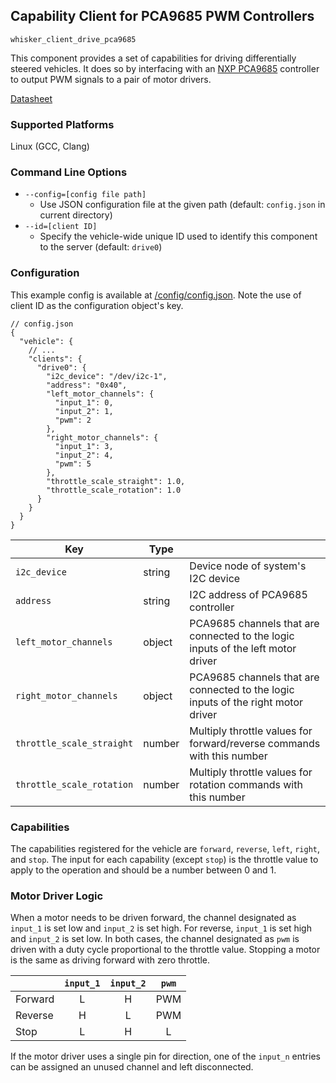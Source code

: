 ## Capability Client for PCA9685 PWM Controllers

`whisker_client_drive_pca9685`

This component provides a set of capabilities for driving differentially steered vehicles.  It does so by interfacing with an [NXP PCA9685](https://www.nxp.com/products/power-management/lighting-driver-and-controller-ics/led-controllers/16-channel-12-bit-pwm-fm-plus-ic-bus-led-controller:PCA9685) controller to output PWM signals to a pair of motor drivers.

[Datasheet](https://www.nxp.com/docs/en/data-sheet/PCA9685.pdf)

### Supported Platforms

Linux (GCC, Clang)

### Command Line Options

- `--config=[config file path]`
  - Use JSON configuration file at the given path (default: `config.json` in current directory)
- `--id=[client ID]`
  - Specify the vehicle-wide unique ID used to identify this component to the server (default: `drive0`)

### Configuration

This example config is available at [/config/config.json](../../../config/config.json).  Note the use of client ID as the configuration object's key.

```json5
// config.json
{
  "vehicle": {
    // ...
    "clients": {
      "drive0": {
        "i2c_device": "/dev/i2c-1",
        "address": "0x40",
        "left_motor_channels": {
          "input_1": 0,
          "input_2": 1,
          "pwm": 2
        },
        "right_motor_channels": {
          "input_1": 3,
          "input_2": 4,
          "pwm": 5
        },
        "throttle_scale_straight": 1.0,
        "throttle_scale_rotation": 1.0
      }
    }
  }
}
```

| Key                       | Type   |                                                                                   |
|---------------------------|--------|-----------------------------------------------------------------------------------|
| `i2c_device`              | string | Device node of system's I2C device                                                |
| `address`                 | string | I2C address of PCA9685 controller                                                 |
| `left_motor_channels`     | object | PCA9685 channels that are connected to the logic inputs of the left motor driver  |
| `right_motor_channels`    | object | PCA9685 channels that are connected to the logic inputs of the right motor driver |
| `throttle_scale_straight` | number | Multiply throttle values for forward/reverse commands with this number            |
| `throttle_scale_rotation` | number | Multiply throttle values for rotation commands with this number                   |

### Capabilities

The capabilities registered for the vehicle are `forward`, `reverse`, `left`, `right`, and `stop`.  The input for each capability (except `stop`) is the throttle value to apply to the operation and should be a number between 0 and 1.

### Motor Driver Logic

When a motor needs to be driven forward, the channel designated as `input_1` is set low and `input_2` is set high.  For reverse, `input_1` is set high and `input_2` is set low.  In both cases, the channel designated as `pwm` is driven with a duty cycle proportional to the throttle value.  Stopping a motor is the same as driving forward with zero throttle.

|         | `input_1` | `input_2` | `pwm` |
|---------|:---------:|:---------:|:-----:|
| Forward |     L     |     H     |  PWM  |
| Reverse |     H     |     L     |  PWM  |
| Stop    |     L     |     H     |   L   |

If the motor driver uses a single pin for direction, one of the `input_n` entries can be assigned an unused channel and left disconnected.
